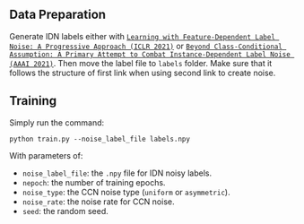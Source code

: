## Data Preparation
Generate IDN labels either with [`Learning with Feature-Dependent Label Noise: A Progressive Approach (ICLR 2021)`](https://github.com/pxiangwu/PLC) or 
[`Beyond Class-Conditional Assumption: A Primary Attempt to Combat Instance-Dependent Label Noise (AAAI 2021)`](https://github.com/chenpf1025/IDN). Then move the label file to `labels` folder. Make sure that it follows the structure of first link when using second link to create noise. 

## Training
Simply run the command:
```
python train.py --noise_label_file labels.npy
```
With parameters of:
- `noise_label_file`: the `.npy` file for IDN noisy labels.
- `nepoch`: the number of training epochs.
- `noise_type`: the CCN noise type (`uniform` or `asymmetric`).
- `noise_rate`: the noise rate for CCN noise.
- `seed`: the random seed.
